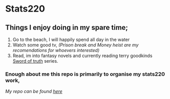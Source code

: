 # **Stats220**

## Things I enjoy doing in my spare time;
1. Go to the beach, I will happily spend all day in the water
2. Watch some good tv, *(Prison break and Money heist are my recomendations for whoevers interested)*
3. Read, im into fantasy novels and currently reading terry goodkinds [Sword of truth](https://en.wikipedia.org/wiki/The_Sword_of_Truth) series.

### Enough about me this repo is primarily to organise my stats220 work,
*My repo can be found [here](https://github.com/IsaacWasTaken45/stats220)*


